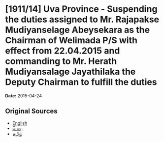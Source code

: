 # [1911/14] Uva Province - Suspending the duties assigned to Mr. Rajapakse Mudiyanselage Abeysekara as the Chairman of Welimada P/S with effect from 22.04.2015 and commanding to Mr. Herath Mudiyansalage Jayathilaka the Deputy Chairman to fulfill the duties

**Date:** 2015-04-24

## Original Sources

- [English](https://documents.gov.lk/view/extra-gazettes/2015/4/1911-14_E.pdf)
- [සිංහල](https://documents.gov.lk/view/extra-gazettes/2015/4/1911-14_S.pdf)
- [தமிழ்](https://documents.gov.lk/view/extra-gazettes/2015/4/1911-14_T.pdf)
